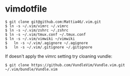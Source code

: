 # vimdotfile

```
$ git clone git@github.com:Mattia46/.vim.git
$ ln -s ~/.vim/vimrc ~/.vimrc
$ ln -s ~/.vim/zshrc ~/.zshrc
$ ln -s ~/.vim/tmux.conf ~/.tmux.conf
$ ln -s ~/.vim/vimwiki ~/vimwiki
$	ln -s ~/.vim/.agignore ~/.agignore
$	ln -s ~/.vim/.gitignore ~/.gitignore

```
If doesn't apply the vimrc setting try cloaning vundle:
```
$ git clone https://github.com/VundleVim/Vundle.vim.git ~/.vim/bundle/Vundle.vim
```
